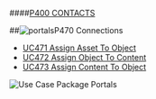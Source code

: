 ####[P400 CONTACTS](https://github.com/massiveart/sulu-docs/tree/master/use-cases "Index of Use Cases")

##![portals](https://raw.github.com/massiveart/sulu-docs/master/use-cases/images/package-contacts.png)P470 Connections

* [UC471 Assign Asset To Object](https://github.com/massiveart/sulu-docs/tree/master/use-cases/p400/p470/UC471.md "UC471 Assign Asset To Object")
* [UC472 Assign Object To Content](https://github.com/massiveart/sulu-docs/tree/master/use-cases/p400/p470/UC472.md "UC472 Assign Object To Content")
* [UC473 Assign Content To Object](https://github.com/massiveart/sulu-docs/tree/master/use-cases/p400/p470/UC473.md "UC473 Assign Content To Object")

![Use Case Package Portals](https://raw.github.com/massiveart/sulu-docs/master/use-cases/images/package-contacts-detail.png)